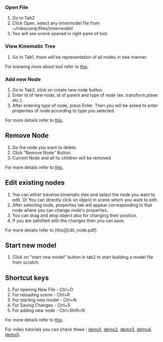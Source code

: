 ### Open File

1. Go to Tab2
2. Click Open, select any innermodel file from ~/robocomp/files/innermodel/
3. You will see scene opened in right pane of tool.

### View Kinematic Tree

1. Go to Tab1, there will be representation of all nodes in tree manner.

For knowing more about tool refer to [this](About.pdf).

### Add new Node

1. Go to Tab2, click on create new node button.
2. Enter id of new node, id of parent and type of node (ex. transform,plane etc.).
3. After entering type of node, press Enter. Then you will be asked to enter properties of node according to type you selected.

For more details refer to [this](Create_Node.pdf).

## Remove Node

1. Go the node you want to delete.
2. Click "Remove Node" Button.
3. Current Node and all its children will be removed

For more details refer to [this](Remove_Node.pdf).

## Edit existing nodes

1. You can either traverse kinematic tree and select the node you want to edit. Or You can directly click on object in scene which you want to edit.
2. After selecting node, properties tab will appear corresponding to that node where you can change node's properties.
3. You can drag and drop object also for changing their position.
4. If you are satisfied with the changes then you can save.

For more details refer to [this][Edit_node.pdf].

## Start new model

1. Click on "start new model" button in tab2 to start building a model file from scratch.

## Shortcut keys

1. For opening New File - Ctrl+O
2. For reloading scene - Ctrl+R
3. For starting new model - Ctrl+N
4. For Saving Changes - Ctrl+S
5. For adding new node - Ctrl+Shift+N

For more details refer to [this](Basic.pdf).

For video tutorials you can check these : [demo1](https://drive.google.com/file/d/1o2SdhleIWfdH-z-5DfuABGhPlvHCaXGN/view?usp=drivesdk), [demo2](https://drive.google.com/file/d/1wgS0mN0rlc_GR3sbTW5ElMo4nOFE2Kki/view?usp=sharing), [demo3](https://drive.google.com/file/d/16Fv-Vo0qKZjMp78t3NnILn-tstXXaWOU/view?usp=sharing), [demo4](https://drive.google.com/file/d/1ebCkUipzT525fnVzAiaQRph5aw1-JLcv/view?usp=sharing), [demo5](https://drive.google.com/open?id=1Gnh8sVMFqJtkgxIYvZhfrYdafjkjp0Ib).
